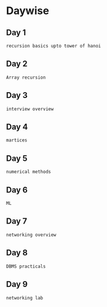 # Daywise

## Day 1
    recursion basics upto tower of hanoi
## Day 2
    Array recursion
## Day 3
    interview overview
## Day 4
    martices
## Day 5    
    numerical methods    
## Day 6
    ML
## Day 7
    networking overview
## Day 8
    DBMS practicals
## Day 9
    networking lab
